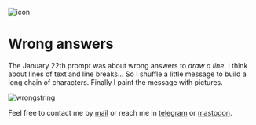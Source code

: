 ![icon](https://gitlab.com/azarte/genuary/-/raw/themoststable/public/assets/img/logo_64.png)

# Wrong answers

The January 22th prompt was about wrong answers to *draw a line*. I think about lines of text and line breaks...
So I shuffle a little message to build a long chain of characters. Finally I paint the message with pictures.  

![wrongstring](https://gitlab.com/azarte/genuary/-/raw/themoststable/code/2021/assets/img/wrongstring.jpg) 

Feel free to contact me by [mail](mailto:rodrigovalla@protonmail.ch) or reach me in
[telegram](https://t.me/rvalla) or [mastodon](https://fosstodon.org/@rvalla).
